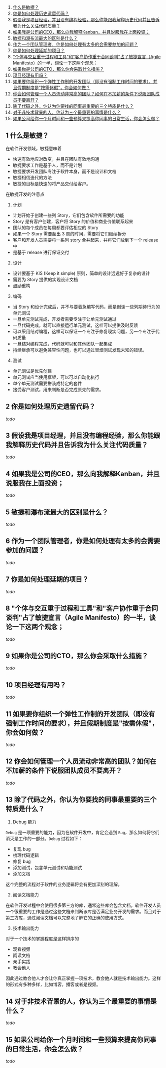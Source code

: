 1. [什么是敏捷？](#1-shen-me-shi-min-jie)
2. [你是如何处理历史遗留代码？](#2-ni-shi-ru-he-chu-li-li-shi-yi-liu-dai-ma)
3. [假设我是项目经理，并且没有编程经验，那么你能跟我解释历史代码并且告诉我为什么关注代码质量？](#3-jia-she-wo-shi-xiang-mu-jing-li-bing-qie-mei-you-bian-cheng-jing-yan-na-me-ni-neng-gen-wo-jie-shi-li-shi-dai-ma-bing-qie-gao-su-wo-wei-shen-me-guan-zhu-dai-ma-zhi-liang)
4. [如果我是公司的CEO，那么向我解释Kanban，并且说服我在上面投资；](#4-ru-guo-wo-shi-gong-si-de-ceo-na-me-xiang-wo-jie-shi-kanban-bing-qie-shuo-fu-wo-zai-shang-mian-tou-zi)
5. [敏捷和瀑布流最大的区别是什么？](#5-min-jie-he-pu-bu-liu-zui-da-de-qu-bie-shi-shen-me)
6. [作为一个团队管理者，你是如何处理有太多的会需要参加的问题？](#6-zuo-wei-yi-ge-tuan-dui-guan-li-zhe-ni-shi-ru-he-chu-li-you-tai-duo-de-hui-xu-yao-can-jia-de-wen-ti)
7. [你是如何处理延期的项目？](#7-ni-shi-ru-he-chu-li-yan-qi-de-xiang-mu)
8. ["个体与交互重于过程和工具"和"客户协作重于合同谈判"占了敏捷宣言（Agile Manifesto）的一半，谈论一下这两个观念；](#8-ge-ti-yu-jiao-hu-zhong-yu-guo-cheng-he-gong-ju-he-ke-hu-xie-zuo-zhong-yu-he-tong-tan-pan-zhan-le-min-jie-xuan-yan-agile-manifesto-de-yi-ban-tan-lun-yi-xia-zhe-liang-ge-guan-nian)
9. [如果你是公司的CTO，那么你会采取什么措施？](#9-ru-guo-ni-shi-gong-si-de-cto-na-me-ni-hui-cai-qu-shen-me-cuo-shi)
10. [项目经理有用吗？](#10-xiang-mu-jing-li-you-yong-ma)
11. [如果要你组织一个弹性工作制的开发团队（即没有强制工作时间的要求），并且假期制度是"按需休假"，你会如何做？](#11-ru-guo-yao-ni-zu-zhi-yi-ge-tan-xing-gong-zuo-zhi-de-kai-fa-tuan-dui-ji-mei-you-qiang-zhi-gong-zuo-shi-jian-de-yao-qiu-bing-qie-jia-qi-zhi-du-shi-an-xu-xiu-jia-ni-hui-ru-he-zuo)
12. [你会如何管理一个人员流动非常高的团队？如何在不加薪的条件下说服团队成员不要离开？](#12-ni-hui-ru-he-guan-li-yi-ge-ren-yuan-liu-dong-fei-chang-gao-de-tuan-dui-ru-he-zai-bu-jia-xin-de-tiao-jian-xia-shuo-fu-tuan-dui-cheng-yuan-bu-yao-li-kai)
13. [除了代码之外，你认为你要找的同事最重要的三个特质是什么？](#13-chu-le-dai-ma-zhi-wai-ni-ren-wei-ni-yao-zhao-de-tong-shi-zui-zhong-yao-de-san-ge-te-zhi-shi-shen-me)
14. [对于非技术背景的人，你认为三个最重要的事情是什么？](#14-dui-yu-fei-ji-shu-bei-jing-de-ren-ni-ren-wei-san-ge-zui-zhong-yao-de-shi-qing-shi-shen-me)
15. [如果公司给你一个月时间和一些预算来提高你同事的日常生活，你会怎么做？](#15-ru-guo-gong-si-gei-ni-yi-ge-yue-shi-jian-he-yi-xie-yu-suan-lai-ti-gao-ni-tong-shi-de-ri-chang-sheng-huo-ni-hui-zen-me-zuo)

## 1 什么是敏捷？
在软件开发领域，敏捷意味着 
- 快速有效地应对改变，并且在团队有效地沟通
- 敏捷要求工作是基于人，而不是计划
- 敏捷要求开发团队专注于软件本身，而不是设计和文档
- 敏捷相信迭代的方法
- 敏捷的目标是快速的将产品交付给客户。

在敏捷开发的注意点

1. 计划
- 计划开始于创建一些列 Story，它们包含软件所需要的功能
- Story 是有客户创建，客户将 Story 的价值和商业价值联系起来
- 团队的每个成员在每周都要评估相应的 Story
- 如果一个 Story 需要超出 3 周的时间，需要将它们继续拆分
- 客户和开发人员需要将一系列 story 合并起来，并将它们放到下一个 release 中
- 是基于 release 进行保证交付

2. 设计
- 设计要基于 KIS (Keep it simple) 原则，简单的设计远远好于复杂的设计
- 需要为 Story 提供的实现设计文档
- 鼓励重构

3. 编码
- 当 Story 和设计完成后，并不与要着急编写代码，而是谢谢一些列期待行为的单元测试
- 一旦单元测试完成，开发者需要专注于让单元测试通过
- 一旦代码完成，就可以直接运行单元测试，这样可以提供及时反馈
- 可以采用结对编程，这样可以保证一个专注于修复现实问题，另一个专注于代码质量
- 一旦结对编程完成，代码就可以和其他团队一起集成
- 持续继承可以避免兼容性问题，也可以通过冒烟测试发现未知的错误。

4. 测试
- 单元测试是优先创建
- 单元测试应当使用框架，可以可以自动化执行
- 单个单元测试需要拼装成特定的套件
- 接受客户测试，用来判断是否完成原先的需求。

## 2 你是如何处理历史遗留代码？
*todo*
## 3 假设我是项目经理，并且没有编程经验，那么你能跟我解释历史代码并且告诉我为什么关注代码质量？
*todo*
## 4 如果我是公司的CEO，那么向我解释Kanban，并且说服我在上面投资；
*todo*
## 5 敏捷和瀑布流最大的区别是什么？
*todo*
## 6 作为一个团队管理者，你是如何处理有太多的会需要参加的问题？
*todo*
## 7 你是如何处理延期的项目？
*todo*
## 8 "个体与交互重于过程和工具"和"客户协作重于合同谈判"占了敏捷宣言（Agile Manifesto）的一半，谈论一下这两个观念；
*todo*
## 9 如果你是公司的CTO，那么你会采取什么措施？
*todo*
## 10 项目经理有用吗？
*todo*
## 11 如果要你组织一个弹性工作制的开发团队（即没有强制工作时间的要求），并且假期制度是"按需休假"，你会如何做？
*todo*
## 12 你会如何管理一个人员流动非常高的团队？如何在不加薪的条件下说服团队成员不要离开？
*todo*
## 13 除了代码之外，你认为你要找的同事最重要的三个特质是什么？

1. Debug 能力

`Debug` 是一项重要的能力，因为在软件开发中，肯定会遇到 `Bug`，那么如何将它们消灭是工作的一部分。`Debug` 过程如下：

- 复现 bug
- 梳理代码逻辑
- 修复 bug 
- 添加测试，包含单元测试和功能测试
- 添加文档

这个完整的流程对于软件的业务逻辑将会有更加深刻的理解。

2. 阅读文档能力

在软件开发过程中会使用很多第三方的库，通常这些库会包含文档。软件开发人员一个很重要的工作是通过这些文档来判断该库是否满足业务开发的需求。而且对于第三方库，通过阅读文档可以完整地了解它的正确的使用方式。

3. 技术输出能力

对于一个技术的掌握程度是这样排序的

- 观看视频
- 阅读文档
- 亲手实践
- 教会他人

因此通过教会他人才会让你真正掌握一项技术，教会他人就是技术输出能力。这样的形式有多种多样，比如博客，播客或者是视频。


## 14 对于非技术背景的人，你认为三个最重要的事情是什么？
*todo*
## 15 如果公司给你一个月时间和一些预算来提高你同事的日常生活，你会怎么做？
*todo*